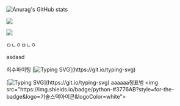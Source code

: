 

![Anurag's GitHub stats](https://github-readme-stats.vercel.app/api?username=heesoojeon&show_icons=true&theme=radical)

![](https://github-profile-summary-cards.vercel.app/api/cards/repos-per-language?username=heesoojeon&theme=dracula)

![](https://github-profile-summary-cards.vercel.app/api/cards/profile-details?username=heesoojeon&theme=dracula)

ㅁㄴㅇㅁㄴㅇ

asdasd

 희수파이팅
 [![Typing SVG](https://readme-typing-svg.herokuapp.com?font=Fira+Code&pause=1000&center=%EA%B1%B0%EC%A7%93&vCenter=%EA%B1%B0%EC%A7%93&repeat=%EC%B0%B8&width=435&lines=%EC%95%88%EB%85%95%ED%95%98%EC%84%B8%EC%9A%94.+%EC%A0%80%EB%8A%94+%EA%B3%A0%EB%A0%A4%EC%82%AC%EC%9D%B4%EB%B2%84%EB%8C%80+%EC%86%8C%ED%94%84%ED%8A%B8%EC%9B%A8%EC%96%B4%EA%B3%B5%ED%95%99%EA%B3%BC%EC%97%90+%EC%9E%AC%ED%95%99%EC%A4%91%EC%9D%B4%EB%A9%B0+%EC%9E%91%EA%B0%80+%ED%94%84%EB%A1%9C%ED%95%84%EB%AA%85%EC%9D%80+%EC%B2%AD%ED%91%9C%EB%B2%94%EC%9E%85%EB%8B%88%EB%8B%A4.)](https://git.io/typing-svg)

 [![Typing SVG](https://readme-typing-svg.herokuapp.com?font=Fira+Code&pause=1000&center=%EA%B1%B0%EC%A7%93&vCenter=%EA%B1%B0%EC%A7%93&repeat=%EC%B0%B8&width=435&lines=%EC%9E%91%EA%B0%80+%ED%94%84%EB%A1%9C%ED%95%84%EB%AA%85%EC%9D%80+%EC%B2%AD%ED%91%9C%EB%B2%94%EC%9E%85%EB%8B%88%EB%8B%A4.)](https://git.io/typing-svg)
 aaaaaa청표범
 <img src="https://img.shields.io/badge/python-#3776AB?style=for-the-badge&logo=기술스택아이콘&logoColor=white">
